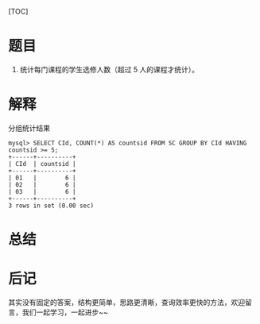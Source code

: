 [TOC]

# 题目
1. 统计每门课程的学生选修人数（超过 5 人的课程才统计）。



# 解释

分组统计结果

```mysql
mysql> SELECT CId, COUNT(*) AS countsid FROM SC GROUP BY CId HAVING countsid >= 5;        
+------+----------+
| CId  | countsid |
+------+----------+
| 01   |        6 |
| 02   |        6 |
| 03   |        6 |
+------+----------+
3 rows in set (0.00 sec)
```


# 总结

# 后记

其实没有固定的答案，结构更简单，思路更清晰，查询效率更快的方法，欢迎留言，我们一起学习，一起进步~~